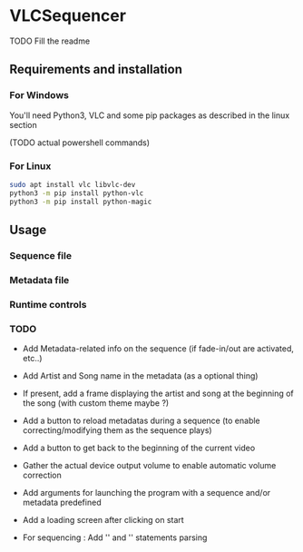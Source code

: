 # VLCSequencer

TODO Fill the readme

## Requirements and installation

### For Windows

You'll need Python3, VLC and some pip packages as described in the linux section 

(TODO actual powershell commands)

### For Linux

```bash
sudo apt install vlc libvlc-dev
python3 -m pip install python-vlc
python3 -m pip install python-magic
```

## Usage

### Sequence file

### Metadata file

### Runtime controls

### TODO

- Add Metadata-related info on the sequence (if fade-in/out are activated, etc..)
- Add Artist and Song name in the metadata (as a optional thing)
- If present, add a frame displaying the artist and song at the beginning of the song (with custom theme maybe ?)
- Add a button to reload metadatas during a sequence (to enable correcting/modifying them as the sequence plays)
- Add a button to get back to the beginning of the current video
- Gather the actual device output volume to enable automatic volume correction
- Add arguments for launching the program with a sequence and/or metadata predefined
- Add a loading screen after clicking on start

- For sequencing : Add '<if sooner_than="time"/>' and '<if later_than="time" />' statements parsing
